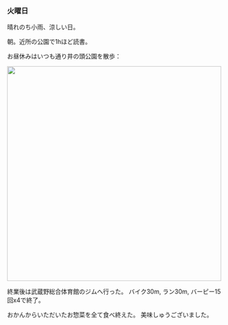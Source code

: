 ### 火曜日

晴れのち小雨、涼しい日。

朝。近所の公園で1hほど読書。

お昼休みはいつも通り井の頭公園を散歩：

<img src="https://i.imgur.com/g80ssiN.jpg" width="500">

終業後は武蔵野総合体育館のジムへ行った。
バイク30m, ラン30m, バーピー15回x4で終了。

おかんからいただいたお惣菜を全て食べ終えた。
美味しゅうございました。